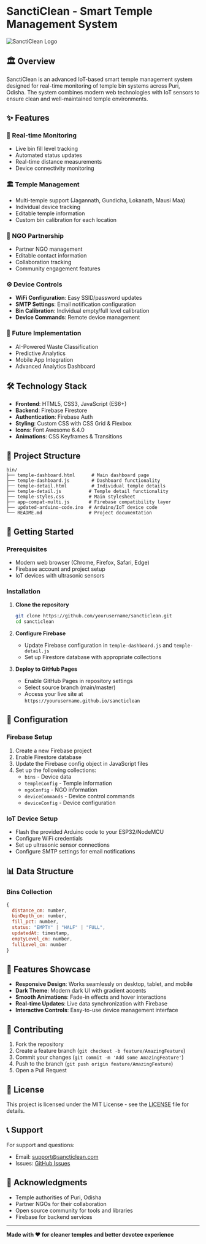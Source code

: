 # SanctiClean - Smart Temple Management System

![SanctiClean Logo](https://img.shields.io/badge/SanctiClean-Smart%20Temple%20Management-blue?style=for-the-badge)

## 🏛️ Overview

SanctiClean is an advanced IoT-based smart temple management system designed for real-time monitoring of temple bin systems across Puri, Odisha. The system combines modern web technologies with IoT sensors to ensure clean and well-maintained temple environments.

## ✨ Features

### 🔄 Real-time Monitoring
- Live bin fill level tracking
- Automated status updates
- Real-time distance measurements
- Device connectivity monitoring

### 🏛️ Temple Management
- Multi-temple support (Jagannath, Gundicha, Lokanath, Mausi Maa)
- Individual device tracking
- Editable temple information
- Custom bin calibration for each location

### 🤝 NGO Partnership
- Partner NGO management
- Editable contact information
- Collaboration tracking
- Community engagement features

### ⚙️ Device Controls
- **WiFi Configuration**: Easy SSID/password updates
- **SMTP Settings**: Email notification configuration
- **Bin Calibration**: Individual empty/full level calibration
- **Device Commands**: Remote device management

### 🚀 Future Implementation
- AI-Powered Waste Classification
- Predictive Analytics
- Mobile App Integration
- Advanced Analytics Dashboard

## 🛠️ Technology Stack

- **Frontend**: HTML5, CSS3, JavaScript (ES6+)
- **Backend**: Firebase Firestore
- **Authentication**: Firebase Auth
- **Styling**: Custom CSS with CSS Grid & Flexbox
- **Icons**: Font Awesome 6.4.0
- **Animations**: CSS Keyframes & Transitions

## 📁 Project Structure

```
bin/
├── temple-dashboard.html      # Main dashboard page
├── temple-dashboard.js        # Dashboard functionality
├── temple-detail.html         # Individual temple details
├── temple-detail.js          # Temple detail functionality
├── temple-styles.css         # Main stylesheet
├── app-compat-multi.js       # Firebase compatibility layer
├── updated-arduino-code.ino  # Arduino/IoT device code
└── README.md                 # Project documentation
```

## 🚀 Getting Started

### Prerequisites
- Modern web browser (Chrome, Firefox, Safari, Edge)
- Firebase account and project setup
- IoT devices with ultrasonic sensors

### Installation

1. **Clone the repository**
   ```bash
   git clone https://github.com/yourusername/sancticlean.git
   cd sancticlean
   ```

2. **Configure Firebase**
   - Update Firebase configuration in `temple-dashboard.js` and `temple-detail.js`
   - Set up Firestore database with appropriate collections

3. **Deploy to GitHub Pages**
   - Enable GitHub Pages in repository settings
   - Select source branch (main/master)
   - Access your live site at `https://yourusername.github.io/sancticlean`

## 🔧 Configuration

### Firebase Setup
1. Create a new Firebase project
2. Enable Firestore database
3. Update the Firebase config object in JavaScript files
4. Set up the following collections:
   - `bins` - Device data
   - `templeConfig` - Temple information
   - `ngoConfig` - NGO information
   - `deviceCommands` - Device control commands
   - `deviceConfig` - Device configuration

### IoT Device Setup
- Flash the provided Arduino code to your ESP32/NodeMCU
- Configure WiFi credentials
- Set up ultrasonic sensor connections
- Configure SMTP settings for email notifications

## 📊 Data Structure

### Bins Collection
```javascript
{
  distance_cm: number,
  binDepth_cm: number,
  fill_pct: number,
  status: "EMPTY" | "HALF" | "FULL",
  updatedAt: timestamp,
  emptyLevel_cm: number,
  fullLevel_cm: number
}
```

## 🎨 Features Showcase

- **Responsive Design**: Works seamlessly on desktop, tablet, and mobile
- **Dark Theme**: Modern dark UI with gradient accents
- **Smooth Animations**: Fade-in effects and hover interactions
- **Real-time Updates**: Live data synchronization with Firebase
- **Interactive Controls**: Easy-to-use device management interface

## 🤝 Contributing

1. Fork the repository
2. Create a feature branch (`git checkout -b feature/AmazingFeature`)
3. Commit your changes (`git commit -m 'Add some AmazingFeature'`)
4. Push to the branch (`git push origin feature/AmazingFeature`)
5. Open a Pull Request

## 📝 License

This project is licensed under the MIT License - see the [LICENSE](LICENSE) file for details.

## 📞 Support

For support and questions:
- Email: support@sancticlean.com
- Issues: [GitHub Issues](https://github.com/yourusername/sancticlean/issues)

## 🙏 Acknowledgments

- Temple authorities of Puri, Odisha
- Partner NGOs for their collaboration
- Open source community for tools and libraries
- Firebase for backend services

---

**Made with ❤️ for cleaner temples and better devotee experience**

